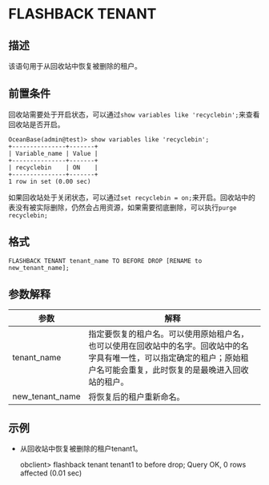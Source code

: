 FLASHBACK TENANT 
=====================================



描述 
-----------------------

该语句用于从回收站中恢复被删除的租户。

前置条件 
-------------------------

回收站需要处于开启状态，可以通过`show variables like 'recyclebin';`来查看回收站是否开启。

    OceanBase(admin@test)> show variables like 'recyclebin';
    +---------------+-------+
    | Variable_name | Value |
    +---------------+-------+
    | recyclebin    | ON    |
    +---------------+-------+
    1 row in set (0.00 sec)



如果回收站处于关闭状态，可以通过`set recyclebin = on;`来开启。回收站中的表没有被实际删除，仍然会占用资源，如果需要彻底删除，可以执行`purge recyclebin;`

格式 
-----------------------

    FLASHBACK TENANT tenant_name TO BEFORE DROP [RENAME to new_tenant_name];



参数解释​ 
--------------------------



|       参数        |                                          解释                                           |
|-----------------|---------------------------------------------------------------------------------------|
| tenant_name     | 指定要恢复的租户名。可以使用原始租户名，也可以使用在回收站中的名字。回收站中的名字具有唯一性，可以指定确定的租户；原始租户名可能会重复，此时恢复的是最晚进入回收站的租户。 |
| new_tenant_name | 将恢复后的租户重新命名。                                                                          |



示例 
-----------------------

* 从回收站中恢复被删除的租户tenant1。

  




    obclient> flashback tenant tenant1 to before drop;
    Query OK, 0 rows affected (0.01 sec)



